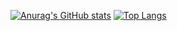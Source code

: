 [![Anurag's GitHub stats](https://github-readme-stats.vercel.app/api?username=oldskuul&show_icons=true&theme=nord)](https://github.com/oldskuul)
[![Top Langs](https://github-readme-stats.vercel.app/api/top-langs/?username=oldskuul&layout=compact&theme=nord&langs_count=18)](https://github.com/oldskuul)
